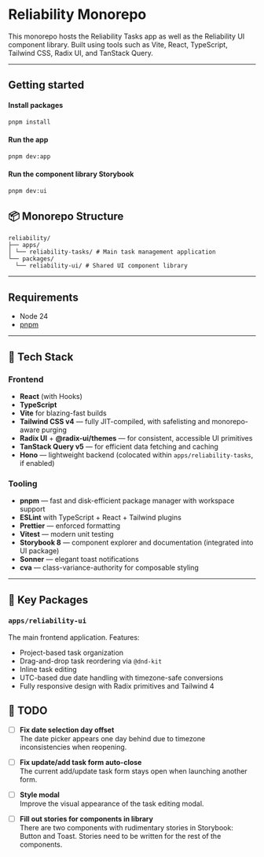 # Reliability Monorepo

This monorepo hosts the Reliability Tasks app as well as the Reliability UI component library. Built using tools such as Vite, React, TypeScript, Tailwind CSS, Radix UI, and TanStack Query.

---

## Getting started

#### Install packages

```bash
pnpm install
```

#### Run the app

```bash
pnpm dev:app
```

#### Run the component library Storybook

```bash
pnpm dev:ui
```

## 📦 Monorepo Structure

```
reliability/
├── apps/
│ └── reliability-tasks/ # Main task management application
└── packages/
  └── reliability-ui/ # Shared UI component library
```

---

## Requirements

- Node 24
- [pnpm](https://pnpm.io/installation)

---

## 🔧 Tech Stack

### Frontend

- **React** (with Hooks)
- **TypeScript**
- **Vite** for blazing-fast builds
- **Tailwind CSS v4** — fully JIT-compiled, with safelisting and monorepo-aware purging
- **Radix UI** + **@radix-ui/themes** — for consistent, accessible UI primitives
- **TanStack Query v5** — for efficient data fetching and caching
- **Hono** — lightweight backend (colocated within `apps/reliability-tasks`, if enabled)

### Tooling

- **pnpm** — fast and disk-efficient package manager with workspace support
- **ESLint** with TypeScript + React + Tailwind plugins
- **Prettier** — enforced formatting
- **Vitest** — modern unit testing
- **Storybook 8** — component explorer and documentation (integrated into UI package)
- **Sonner** — elegant toast notifications
- **cva** — class-variance-authority for composable styling

---

## 📁 Key Packages

### `apps/reliability-ui`

The main frontend application. Features:

- Project-based task organization
- Drag-and-drop task reordering via `@dnd-kit`
- Inline task editing
- UTC-based due date handling with timezone-safe conversions
- Fully responsive design with Radix primitives and Tailwind 4

## 📝 TODO

- [ ] **Fix date selection day offset**  
       The date picker appears one day behind due to timezone inconsistencies when reopening.

- [ ] **Fix update/add task form auto-close**  
       The current add/update task form stays open when launching another form.

- [ ] **Style modal**  
       Improve the visual appearance of the task editing modal.

- [ ] **Fill out stories for components in library**  
       There are two components with rudimentary stories in Storybook: Button and Toast. Stories need to be written for the rest of the components.
